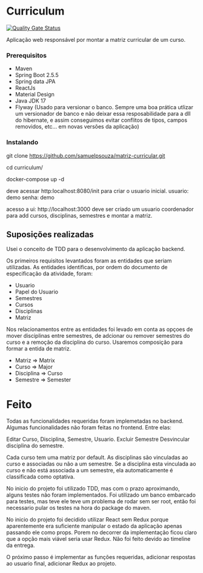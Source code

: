 # Curriculum

[![Quality Gate Status](https://sonarcloud.io/api/project_badges/measure?project=samuelpsouza_matriz-curricular&metric=alert_status)](https://sonarcloud.io/dashboard?id=samuelpsouza_matriz-curricular)

Aplicação web responsável por montar a matriz curricular de um curso.

### Prerequisitos
* Maven
* Spring Boot 2.5.5
* Spring data JPA
* ReactJs
* Material Design
* Java JDK 17
* Flyway (Usado para versionar o banco. Sempre uma boa prática utlizar um versionador de
banco e não deixar essa resposabilidade para a dll do hibernate, e 
 assim conseguimos evitar conflitos de tipos, campos removidos, etc... em novas versões da aplicação)

### Instalando
git clone https://github.com/samuelpsouza/matriz-curricular.git

cd curriculum/

docker-compose up -d

deve acessar http:localhost:8080/init para criar o usuario inicial.
usuario: demo
senha: demo

acesso a ui: http://localhost:3000
deve ser criado um usuario coordenador para add cursos, disciplinas, semestres e montar a matriz.

## Suposições realizadas

Usei o conceito de TDD para o desenvolvimento da aplicação backend.

Os primeiros requisitos levantados foram as entidades que seriam utilizadas.
As entidades identificas, por ordem do documento de especificação da atividade, foram:

* Usuario
* Papel do Usuario
* Semestres
* Cursos
* Disciplinas
* Matriz

Nos relacionamentos entre as entidades foi levado em conta as opçoes de mover disciplinas entre semestres,
de adcionar ou remover semestres do curso e a remoção da disciplina do curso. Usaremos composição para formar a entida
de matriz.

* Matriz => Matrix
* Curso => Major
* Disciplina => Curso
* Semestre => Semester
# Feito

Todas as funcionalidades requeridas foram implemetadas no backend.
Algumas funcionalidades não foram feitas no frontend. Entre elas:

Editar Curso, Disciplina, Semestre, Usuario.
Excluir Semestre
Desvincular disciplina do semestre.

Cada curso tem uma matriz por default. As disciplinas são vinculadas ao curso e associadas ou não a um semestre.
Se a disciplina esta vinculada ao curso e não está associada a um semestre, ela automaticamente é classificada como
optativa.

No inicio do projeto foi utilizado TDD, mas com o prazo aproximando, alguns testes não foram implementados. Foi utilizado um banco embarcado para testes, mas teve ele teve um problema de rodar sem ser root, então foi necessario pular os testes na hora do package do
maven.

No inicio do projeto foi decidido utilizar React sem Redux porque aparentemente era suficiente manipular o estado da aplicação apenas passando ele como props. Porem no decorrer da implementação ficou claro que a opção mais viável seria usar Redux. Não foi feito devido
ao timeline da entrega.

O próximo passo é implementar as funções requeridas, adicionar respostas ao usuario final, adicionar Redux ao projeto.



